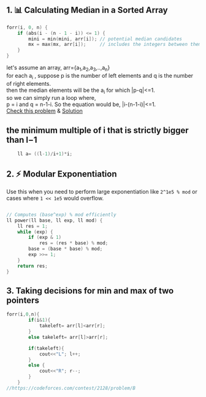## 1. 📊 Calculating Median in a Sorted Array

```cpp
forr(i, 0, n) {
    if (abs(i - (n - 1 - i)) <= 1) {
        mini = min(mini, arr[i]); // potential median candidates
        mx = max(mx, arr[i]);     // includes the integers between them
    }
}
``` 
let's assume an array, arr={a<sub>1</sub>,a<sub>2</sub>,a<sub>3</sub>,..,a<sub>n</sub>}<br>
for each a<sub>i</sub> , suppose p is the number of left elements and q is the number of right elements.<br>
then the median elements will be the a<sub>i</sub> for which |p-q|<=1.<br>
so we can simply run a loop where, <br>
p = i and q = n-1-i. So the equation would be, |i-(n-1-i)|<=1.<br>
[Check this problem](https://codeforces.com/contest/2098/problem/B) & [Solution](https://codeforces.com/contest/2098/submission/317510948)  
## the minimum multiple of i that is strictly bigger than l−1   
```cpp
    ll a= ((l-1)/i+1)*i;
```
## 2. ⚡ Modular Exponentiation

Use this when you need to perform large exponentiation like `2^1e5 % mod` or cases where `1 << 1e5` would overflow.

```cpp

// Computes (base^exp) % mod efficiently
ll power(ll base, ll exp, ll mod) {
    ll res = 1;
    while (exp) {
        if (exp & 1)
            res = (res * base) % mod;
        base = (base * base) % mod;
        exp >>= 1;
    }
    return res;
}
```
## 3. Taking decisions for min and max of two pointers
```cpp
forr(i,0,n){
        if(i&1){
            takeleft= arr[l]<arr[r];
        }
        else takeleft= arr[l]>arr[r];

        if(takeleft){
            cout<<"L"; l++;
        }
        else {
            cout<<"R"; r--;
        }
    }
//https://codeforces.com/contest/2128/problem/B
```
